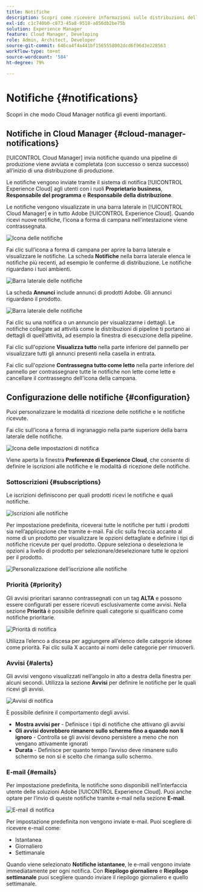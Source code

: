 ```yaml
---
title: Notifiche
description: Scopri come ricevere informazioni sulle distribuzioni delle pipeline con il sistema di notifica di Adobe Experience Cloud.
exl-id: c1c740b0-c873-45a8-9518-a856db2be75b
solution: Experience Manager
feature: Cloud Manager, Developing
role: Admin, Architect, Developer
source-git-commit: 646ca4f4a441bf1565558002dcd6f96d3e228563
workflow-type: tm+mt
source-wordcount: '584'
ht-degree: 79%

---
```



# Notifiche {#notifications}

Scopri in che modo Cloud Manager notifica gli eventi importanti.

## Notifiche in Cloud Manager {#cloud-manager-notifications}

[!UICONTROL Cloud Manager] invia notifiche quando una pipeline di produzione viene avviata e completata (con successo o senza successo) all’inizio di una distribuzione di produzione.

Le notifiche vengono inviate tramite il sistema di notifica [!UICONTROL Experience Cloud] agli utenti con i ruoli **Proprietario business**, **Responsabile del programma** e **Responsabile della distribuzione**.

Le notifiche vengono visualizzate in una barra laterale in [!UICONTROL Cloud Manager] e in tutto Adobe [!UICONTROL Experience Cloud]. Quando ricevi nuove notifiche, l’icona a forma di campana nell’intestazione viene contrassegnata.

![Icona delle notifiche](assets/notifications-bell-badged.png)

Fai clic sull’icona a forma di campana per aprire la barra laterale e visualizzare le notifiche. La scheda **Notifiche** nella barra laterale elenca le notifiche più recenti, ad esempio le conferme di distribuzione. Le notifiche riguardano i tuoi ambienti.

![Barra laterale delle notifiche](assets/notifications-activities.png)

La scheda **Annunci** include annunci di prodotti Adobe. Gli annunci riguardano il prodotto.

![Barra laterale delle notifiche](assets/notificaitons-announcements.png)

Fai clic su una notifica o un annuncio per visualizzarne i dettagli. Le notifiche collegate ad attività come le distribuzioni di pipeline ti portano ai dettagli di quell’attività, ad esempio la finestra di esecuzione della pipeline.

Fai clic sull&#39;opzione **Visualizza tutto** nella parte inferiore del pannello per visualizzare tutti gli annunci presenti nella casella in entrata.

Fai clic sull&#39;opzione **Contrassegna tutto come letto** nella parte inferiore del pannello per contrassegnare tutte le notifiche non lette come lette e cancellare il contrassegno dell&#39;icona della campana.

## Configurazione delle notifiche {#configuration}

Puoi personalizzare le modalità di ricezione delle notifiche e le notifiche ricevute.

Fai clic sull’icona a forma di ingranaggio nella parte superiore della barra laterale delle notifiche.

![Icona delle impostazioni di notifica](assets/notifications-configuration.png)

Viene aperta la finestra **Preferenze di Experience Cloud**, che consente di definire le iscrizioni alle notifiche e le modalità di ricezione delle notifiche.

### Sottoscrizioni {#subscriptions}

Le iscrizioni definiscono per quali prodotti ricevi le notifiche e quali notifiche.

![Iscrizioni alle notifiche](assets/notifications-subscriptions.png)

Per impostazione predefinita, riceverai tutte le notifiche per tutti i prodotti sia nell’applicazione che tramite e-mail. Fai clic sulla freccia accanto al nome di un prodotto per visualizzare le opzioni dettagliate e definire i tipi di notifiche ricevute per quel prodotto. Oppure seleziona o deseleziona le opzioni a livello di prodotto per selezionare/deselezionare tutte le opzioni per il prodotto.

![Personalizzazione dell’iscrizione alle notifiche](assets/notifications-subscriptions-customize.png)

### Priorità {#priority}

Gli avvisi prioritari saranno contrassegnati con un tag **ALTA** e possono essere configurati per essere ricevuti esclusivamente come avvisi. Nella sezione **Priorità** è possibile definire quali categorie si qualificano come notifiche prioritarie.

![Priorità di notifica](assets/notifications-priority.png)

Utilizza l’elenco a discesa per aggiungere all’elenco delle categorie idonee come priorità. Fai clic sulla X accanto ai nomi delle categorie per rimuoverli.

### Avvisi {#alerts}

Gli avvisi vengono visualizzati nell’angolo in alto a destra della finestra per alcuni secondi. Utilizza la sezione **Avvisi** per definire le notifiche per le quali ricevi gli avvisi.

![Avvisi di notifica](assets/notifications-alerts.png)

È possibile definire il comportamento degli avvisi.

* **Mostra avvisi per** - Definisce i tipi di notifiche che attivano gli avvisi
* **Gli avvisi dovrebbero rimanere sullo schermo fino a quando non li ignoro** - Controlla se gli avvisi devono persistere a meno che non vengano attivamente ignorati
* **Durata** - Definisce per quanto tempo l’avviso deve rimanere sullo schermo se non si è scelto che rimanga sullo schermo.

### E-mail {#emails}

Per impostazione predefinita, le notifiche sono disponibili nell’interfaccia utente delle soluzioni Adobe [!UICONTROL Experience Cloud]. Puoi anche optare per l’invio di queste notifiche tramite e-mail nella sezione **E-mail**.

![E-mail di notifica](assets/notifications-emails.png)

Per impostazione predefinita non vengono inviate e-mail. Puoi scegliere di ricevere e-mail come:

* Istantanea
* Giornaliero
* Settimanale

Quando viene selezionato **Notifiche istantanee**, le e-mail vengono inviate immediatamente per ogni notifica. Con **Riepilogo giornaliero** e **Riepilogo settimanale** puoi scegliere quando inviare il riepilogo giornaliero e quello settimanale.